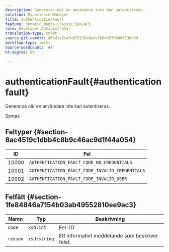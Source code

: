```yaml
---
description: Genereras när en användare inte kan autentiseras.
solution: Experience Manager
title: authenticationFault
feature: Dynamic Media Classic,SDK/API
role: Developer,Administrator
translation-type: tm+mt
source-git-commit: 469d1a5c43a972116a8a2efb0de5708800130a99
workflow-type: tm+mt
source-wordcount: '44'
ht-degree: 6%

---
```



# authenticationFault{#authenticationfault}

Genereras när en användare inte kan autentiseras.

Syntax

## Feltyper {#section-8ac4519c1dbb4c8b9c46ac9d1f44a054}

| ID | Fel |
|---|---|
| 10000 | `AUTHENTICATION_FAULT_CODE_NO_CREDENTIALS` |
| 10001 | `AUTHENTICATION_FAULT_CODE_INVALID_CREDENTIALS` |
| 10002 | `AUTHENTICATION_FAULT_CODE_INVALID_USER` |

## Felfält {#section-1fe84846a7154b03ab49552810ee9ac3}

| Namn | Typ | Beskrivning |
|---|---|---|
| `code` | `xsd:int` | Fel-ID |
| `reason` | `xsd:string` | Ett informativt meddelande som beskriver felet. |
